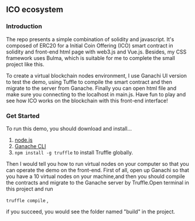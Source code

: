 ## ICO ecosystem

### Introduction

The repo presents a simple combination of solidity and javascript.
It's composed of ERC20 for a Initial Coin Offering (ICO) smart contract in solidity and front-end html page with web3.js and Vue.js. Besides, my CSS framework uses Bulma, which is suitable for me to complete the small project like this.

To create a virtual blockchain nodes environment, I use Ganachi UI version to test the demo, using Tuffle to compile the smart contract and then migrate to the server from Ganache. Finally you can open html file and make sure you connecting to the localhost in main.js. Have fun to play and see how ICO works on the blockchain with this front-end interface!

### Get Started

To run this demo, you should download and install...

1. [node.js](https://nodejs.org/en/)
2. [Ganache CLI](https://truffleframework.com/ganache)
3. `npm install -g truffle` to install Truffle globally.

Then I would tell you how to run virtual nodes on your computer so that you can operate the demo on the front-end. First of all, open up Ganachi so that you have a 10 virtual nodes on your machine,and then you should compile the contracts and migrate to the Ganache server by Truffle.Open terminal in this project and run

`truffle compile` , 

if you succeed, you would see the folder named "build" in the project.
